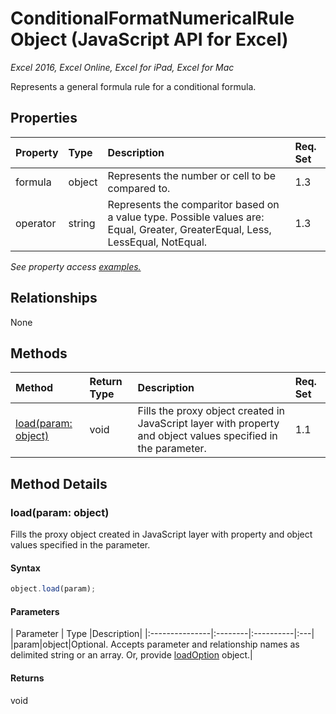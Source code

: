 # ConditionalFormatNumericalRule Object (JavaScript API for Excel)

_Excel 2016, Excel Online, Excel for iPad, Excel for Mac_

Represents a general formula rule for a conditional formula.

## Properties

| Property	   | Type	|Description| Req. Set|
|:---------------|:--------|:----------|:----|
|formula|object|Represents the number or cell to be compared to.|1.3||
|operator|string|Represents the comparitor based on a value type. Possible values are: Equal, Greater, GreaterEqual, Less, LessEqual, NotEqual.|1.3||

_See property access [examples.](#property-access-examples)_

## Relationships
None


## Methods

| Method		   | Return Type	|Description| Req. Set|
|:---------------|:--------|:----------|:----|
|[load(param: object)](#loadparam-object)|void|Fills the proxy object created in JavaScript layer with property and object values specified in the parameter.|1.1|

## Method Details


### load(param: object)
Fills the proxy object created in JavaScript layer with property and object values specified in the parameter.

#### Syntax
```js
object.load(param);
```

#### Parameters
| Parameter	   | Type	|Description|
|:---------------|:--------|:----------|:---|
|param|object|Optional. Accepts parameter and relationship names as delimited string or an array. Or, provide [loadOption](loadoption.md) object.|

#### Returns
void
